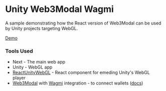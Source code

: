 # Unity Web3Modal Wagmi

A sample demonstrating how the React version of Web3Modal can be used by Unity projects targeting WebGL.

[Demo](https://unity-web3modal-wagmi.vercel.app/)

### Tools Used
* Next - The main web app
* Unity - WebGL app
* [ReactUnityWebGL](https://react-unity-webgl.dev/) - React component for emeding Unity's WebGL player
* [Web3Modal](https://walletconnect.com/web3modal) with [Wagmi](https://wagmi.sh/) integration - to connect wallets ([docs](https://walletconnect.com/web3modal))
